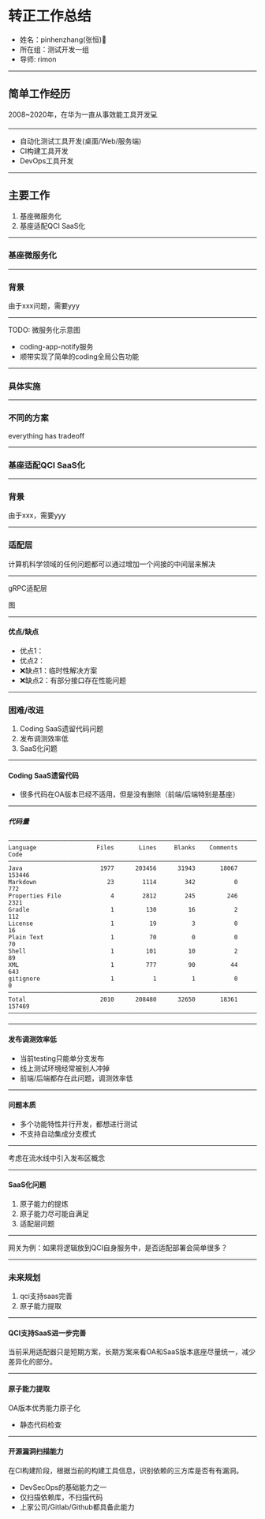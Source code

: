 # 转正工作总结

- 姓名：pinhenzhang(张恒)👨
- 所在组：测试开发一组
- 导师: rimon

---

## 简单工作经历

2008~2020年，在华为一直从事效能工具开发💻

---

- 自动化测试工具开发(桌面/Web/服务端)
- CI构建工具开发
- DevOps工具开发

---

## 主要工作

1. 基座微服务化
2. 基座适配QCI SaaS化

---

### 基座微服务化

--- 

### 背景

由于xxx问题，需要yyy

---

TODO: 微服务化示意图

- coding-app-notify服务
- 顺带实现了简单的coding全局公告功能

---

### 具体实施

---

### 不同的方案

everything has tradeoff

---

### 基座适配QCI SaaS化

---

### 背景

由于xxx，需要yyy

---

### 适配层

计算机科学领域的任何问题都可以通过增加一个间接的中间层来解决

---

gRPC适配层

图

---

#### 优点/缺点

- 优点1：
- 优点2：
- ❌缺点1：临时性解决方案
- ❌缺点2：有部分接口存在性能问题

---

### 困难/改进

1. Coding SaaS遗留代码问题
2. 发布调测效率低
3. SaaS化问题

---

#### Coding SaaS遗留代码

- 很多代码在OA版本已经不适用，但是没有删除（前端/后端特别是基座）

---
 
##### 代码量

```
───────────────────────────────────────────────────────────────────────────
Language                 Files       Lines     Blanks    Comments      Code
───────────────────────────────────────────────────────────────────────────
Java                      1977      203456      31943       18067    153446
Markdown                    23        1114        342           0       772
Properties File              4        2812        245         246      2321
Gradle                       1         130         16           2       112
License                      1          19          3           0        16
Plain Text                   1          70          0           0        70
Shell                        1         101         10           2        89
XML                          1         777         90          44       643
gitignore                    1           1          1           0         0
───────────────────────────────────────────────────────────────────────────
Total                     2010      208480      32650       18361    157469
───────────────────────────────────────────────────────────────────────────
```

---

#### 发布调测效率低

- 当前testing只能单分支发布
- 线上测试环境经常被别人冲掉
- 前端/后端都存在此问题，调测效率低

---

#### 问题本质

- 多个功能特性并行开发，都想进行测试
- 不支持自动集成分支模式

---

考虑在流水线中引入发布区概念

---

#### SaaS化问题

1. 原子能力的提炼
2. 原子能力尽可能自满足
3. 适配层问题

---

网关为例：如果将逻辑放到QCI自身服务中，是否适配部署会简单很多？

---


### 未来规划

1. qci支持saas完善
2. 原子能力提取

---

#### QCI支持SaaS进一步完善

当前采用适配器只是短期方案，长期方案来看OA和SaaS版本底座尽量统一，减少差异化的部分。

---

#### 原子能力提取

OA版本优秀能力原子化

- 静态代码检查

---

#### 开源漏洞扫描能力

在CI构建阶段，根据当前的构建工具信息，识别依赖的三方库是否有有漏洞。

- DevSecOps的基础能力之一
- 仅扫描依赖库，不扫描代码
- 上家公司/Gitlab/Github都具备此能力